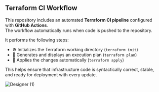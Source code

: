 ## Terraform CI Workflow

This repository includes an automated **Terraform CI pipeline** configured with **GitHub Actions**.  
The workflow automatically runs when code is pushed to the repository.

It performs the following steps:
- ⚙️ Initializes the Terraform working directory (`terraform init`)
- 🧠 Generates and displays an execution plan (`terraform plan`)
- 🚀 Applies the changes automatically (`terraform apply`)

This helps ensure that infrastructure code is syntactically correct, stable, and ready for deployment with every update.

![Designer (1)](https://github.com/user-attachments/assets/29c9ed85-50c5-4dd7-b6c2-087763e9fdc9)


